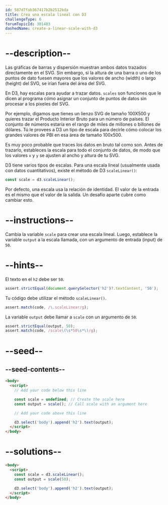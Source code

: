 ```yaml
---
id: 587d7fab367417b2b2512bda
title: Crea una escala lineal con D3
challengeType: 6
forumTopicId: 301483
dashedName: create-a-linear-scale-with-d3
---
```


# --description--

Las gráficas de barras y dispersión muestran ambos datos trazados directamente en el SVG. Sin embargo, si la altura de una barra o uno de los puntos de dato fuesen mayores que los valores de ancho (width) o largo (height) del SVG, se irían fuera del área del SVG.

En D3, hay escalas para ayudar a trazar datos. `scales` son funciones que le dicen al programa cómo asignar un conjunto de puntos de datos sin procesar a los pixeles del SVG.

Por ejemplo, digamos que tienes un lienzo SVG de tamaño 100X500 y quieres trazar el Producto Interior Bruto para un número de países. El conjunto de números estaría en el rango de miles de millones o billones de dólares. Tú le provees a D3 un tipo de escala para decirle cómo colocar los grandes valores de PBI en esa área de tamaño 100x500.

Es muy poco probable que traces los datos en bruto tal como son. Antes de trazarlo, estableces la escala para todo el conjunto de datos, de modo que los valores `x` y `y` se ajusten al ancho y altura de tu SVG.

D3 tiene varios tipos de escalas. Para una escala lineal (usualmente usada con datos cuantitativos), existe el método de D3 `scaleLinear()`:

```js
const scale = d3.scaleLinear();
```

Por defecto, una escala usa la relación de identidad. El valor de la entrada es el mismo que el valor de la salida. Un desafío aparte cubre como cambiar esto.

# --instructions--

Cambia la variable `scale` para crear una escala lineal. Luego, establece la variable `output` a la escala llamada, con un argumento de entrada (input) de `50`.

# --hints--

El texto en el `h2` debe ser `50`.

```js
assert.strictEqual(document.querySelector('h2')?.textContent, '50');
```

Tu código debe utilizar el método `scaleLinear()`.

```js
assert.match(code, /\.scaleLinear/g);
```

La variable `output` debe llamar a `scale` con un argumento de `50`.

```js
assert.strictEqual(output, 50);
assert.match(code, /scale\(\s*50\s*\)/g);
```

# --seed--

## --seed-contents--

```html
<body>
  <script>
    // Add your code below this line

    const scale = undefined; // Create the scale here
    const output = scale(); // Call scale with an argument here

    // Add your code above this line

    d3.select('body').append('h2').text(output);
  </script>
</body>
```

# --solutions--

```html
<body>
  <script>
    const scale = d3.scaleLinear();
    const output = scale(50);

    d3.select('body').append('h2').text(output);
  </script>
</body>
```
